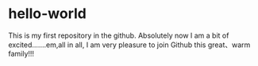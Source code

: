# hello-world
This is my first repository in the github.
Absolutely now I am a bit of excited.......em,all in all, I am very pleasure to join Github this great、warm family!!!
